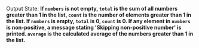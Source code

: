 Output State: **If `numbers` is not empty, `total` is the sum of all numbers greater than 1 in the list, `count` is the number of elements greater than 1 in the list. If `numbers` is empty, `total` is 0, `count` is 0. If any element in `numbers` is non-positive, a message stating 'Skipping non-positive number' is printed. `average` is the calculated average of the numbers greater than 1 in the list.**
